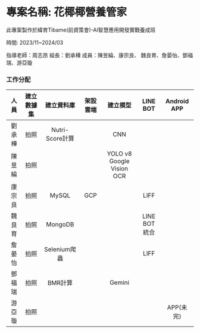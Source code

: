 # 專案名稱: 花椰椰營養管家
此專案製作於緯育Tibame(前資策會)-AI智慧應用開發實戰養成班

時間: 2023/11~2024/03

指導老師：周志昂
組長：劉承樺
成員：陳昱綸、康宗良、 魏良育、詹晏怡、鄧福瑞、游亞璇

### 工作分配
|人員|建立數據集|建立資料庫|架設雲端|建立模型|LINE BOT|Android APP|
|:------:|:--------:|:----------:|:--------:|:----------:|:------------:|:--------:|
|劉承樺|拍照|Nutri-Score計算| |CNN| | |
|陳昱綸|拍照| | |YOLO v8<br>Google Vision OCR | |
|康宗良|拍照|MySQL|GCP| |LIFF| |
|魏良育|拍照|MongoDB| | |LINE BOT<br>統合| |
|詹晏怡|拍照|Selenium爬蟲| | |LIFF| |
|鄧福瑞|拍照|BMR計算| |Gemini| | |
|游亞璇|拍照| | | | |APP(未完)|